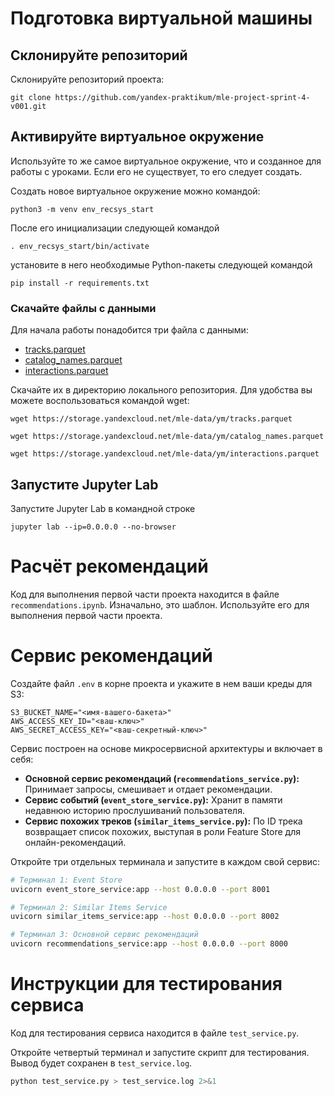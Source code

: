 # Подготовка виртуальной машины

## Склонируйте репозиторий

Склонируйте репозиторий проекта:

```
git clone https://github.com/yandex-praktikum/mle-project-sprint-4-v001.git
```

## Активируйте виртуальное окружение

Используйте то же самое виртуальное окружение, что и созданное для работы с уроками. Если его не существует, то его следует создать.

Создать новое виртуальное окружение можно командой:

```
python3 -m venv env_recsys_start
```

После его инициализации следующей командой

```
. env_recsys_start/bin/activate
```

установите в него необходимые Python-пакеты следующей командой

```
pip install -r requirements.txt
```

### Скачайте файлы с данными

Для начала работы понадобится три файла с данными:
- [tracks.parquet](https://storage.yandexcloud.net/mle-data/ym/tracks.parquet)
- [catalog_names.parquet](https://storage.yandexcloud.net/mle-data/ym/catalog_names.parquet)
- [interactions.parquet](https://storage.yandexcloud.net/mle-data/ym/interactions.parquet)
 
Скачайте их в директорию локального репозитория. Для удобства вы можете воспользоваться командой wget:

```
wget https://storage.yandexcloud.net/mle-data/ym/tracks.parquet

wget https://storage.yandexcloud.net/mle-data/ym/catalog_names.parquet

wget https://storage.yandexcloud.net/mle-data/ym/interactions.parquet
```

## Запустите Jupyter Lab

Запустите Jupyter Lab в командной строке

```
jupyter lab --ip=0.0.0.0 --no-browser
```

# Расчёт рекомендаций

Код для выполнения первой части проекта находится в файле `recommendations.ipynb`. Изначально, это шаблон. Используйте его для выполнения первой части проекта.

# Сервис рекомендаций
Создайте файл `.env` в корне проекта и укажите в нем ваши креды для S3:
```
S3_BUCKET_NAME="<имя-вашего-бакета>"
AWS_ACCESS_KEY_ID="<ваш-ключ>"
AWS_SECRET_ACCESS_KEY="<ваш-секретный-ключ>"
```

Сервис построен на основе микросервисной архитектуры и включает в себя:
- **Основной сервис рекомендаций (`recommendations_service.py`):** Принимает запросы, смешивает и отдает рекомендации.
- **Сервис событий (`event_store_service.py`):** Хранит в памяти недавнюю историю прослушиваний пользователя.
- **Сервис похожих треков (`similar_items_service.py`):** По ID трека возвращает список похожих, выступая в роли Feature Store для онлайн-рекомендаций.

Откройте три отдельных терминала и запустите в каждом свой сервис:
```bash
# Терминал 1: Event Store
uvicorn event_store_service:app --host 0.0.0.0 --port 8001

# Терминал 2: Similar Items Service
uvicorn similar_items_service:app --host 0.0.0.0 --port 8002

# Терминал 3: Основной сервис рекомендаций
uvicorn recommendations_service:app --host 0.0.0.0 --port 8000
```


# Инструкции для тестирования сервиса

Код для тестирования сервиса находится в файле `test_service.py`.

Откройте четвертый терминал и запустите скрипт для тестирования. Вывод будет сохранен в `test_service.log`.
```bash
python test_service.py > test_service.log 2>&1
```
